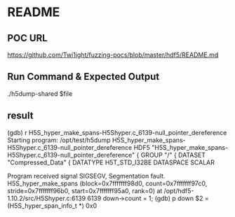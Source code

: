 # README

## POC URL
https://github.com/Twi1ight/fuzzing-pocs/blob/master/hdf5/README.md

## Run Command & Expected Output
./h5dump-shared $file

## result
(gdb) r H5S_hyper_make_spans-H5Shyper.c_6139-null_pointer_dereference 
Starting program: /opt/test/h5dump H5S_hyper_make_spans-H5Shyper.c_6139-null_pointer_dereference
HDF5 "H5S_hyper_make_spans-H5Shyper.c_6139-null_pointer_dereference" {
GROUP "/" {
   DATASET "Compressed_Data" {
      DATATYPE  H5T_STD_I32BE
      DATASPACE  SCALAR

Program received signal SIGSEGV, Segmentation fault.
H5S_hyper_make_spans (block=0x7fffffff98d0, count=0x7fffffff97c0, stride=0x7fffffff96b0, start=0x7fffffff95a0, rank=0) at /opt/hdf5-1.10.2/src/H5Shyper.c:6139
6139	    down->count = 1;
(gdb) p down
$2 = (H5S_hyper_span_info_t *) 0x0